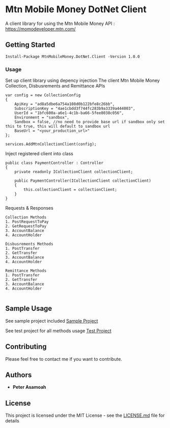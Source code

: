 # Mtn Mobile Money DotNet Client

A client library for using the Mtn Mobile Money API : https://momodeveloper.mtn.com/

## Getting Started

```
Install-Package MtnMobileMoney.DotNet.Client -Version 1.0.0
```

### Usage

Set up client library using depency injection
The client Mtn Mobile Money Collection, Disbusrements and Remittance APIs

```
var config = new CollectionConfig
{
    ApiKey = "ad8a5dbe6a754a108d0b122bfe8c26bb",
    SubscriptionKey = "4ae1cbdd3f744fc283b9a3339a444003",
    UserId = "1bfc600a-a6e1-4c1b-ba66-5fee8038c056",
    Environment = "sandbox",
    Sandbox = false, //no need to provide base url if sandbox only set this to true, this will default to sandbox url
    BaseUrl = "<your_production_url>"
};

services.AddMtnCollectionClient(config);

```

Inject registered client into class

```
public class PaymentController : Controller
{
    private readonly ICollectionClient collectionClient;

    public PaymentController(ICollectionClient collectionClient)
    {
        this.collectionClient = collectionClient;
    }
}

```

Requests & Responses

```
Collection Methods
1. PostRequestToPay 
2. GetRequestToPay
3. AccountBalance
4. AccountHolder

Disbusrements Methods
1. PostTransfer 
2. GetTransfer 
3. AccountBalance
4. AccountHolder

Remittance Methods
1. PostTransfer 
2. GetTransfer 
3. AccountBalance
4. AccountHolder


```

## Sample Usage
See sample project included [Sample Project](https://github.com/peterasamoah7/Mtn.MoMo.DotNet.Client/tree/master/MtnMomo.Sample)

See test project for all methods usage [Test Project](https://github.com/peterasamoah7/Mtn.MoMo.DotNet.Client/tree/master/MtnMomo.DotNet.Client.Tests)

## Contributing

Please feel free to contact me if you want to contribute.

## Authors

* **Peter Asamoah** 

## License

This project is licensed under the MIT License - see the [LICENSE.md](LICENSE.md) file for details

